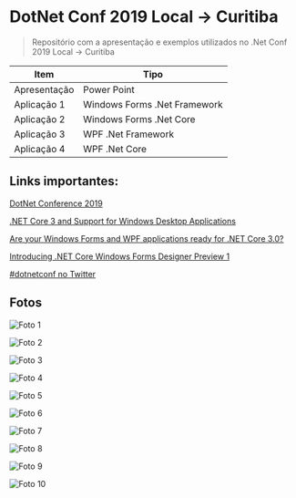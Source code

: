 # DotNet Conf 2019 Local -> Curitiba

>Repositório com a apresentação e exemplos utilizados no .Net Conf 2019 Local -> Curitiba

Item | Tipo
-----|-------
Apresentação | Power Point
Aplicação 1 | Windows Forms .Net Framework
Aplicação 2 | Windows Forms .Net Core
Aplicação 3 | WPF .Net Framework
Aplicação 4 | WPF .Net Core

## Links importantes:
[DotNet Conference 2019](https://www.dotnetconf.net/)

[.NET Core 3 and Support for Windows Desktop Applications](https://devblogs.microsoft.com/dotnet/net-core-3-and-support-for-windows-desktop-applications/)

[Are your Windows Forms and WPF applications ready for .NET Core 3.0?](https://devblogs.microsoft.com/dotnet/are-your-windows-forms-and-wpf-applications-ready-for-net-core-3-0/)

[Introducing .NET Core Windows Forms Designer Preview 1](https://devblogs.microsoft.com/dotnet/introducing-net-core-windows-forms-designer-preview-1/)

[#dotnetconf no Twitter](https://twitter.com/search?q=%23dotnetconf)

## Fotos

![Foto 1](https://github.com/cleitonfelipe/DotNetConf2019LocalCuritiba/blob/master/images/IMG-20191025-WA0031.jpg)

![Foto 2](https://github.com/cleitonfelipe/DotNetConf2019LocalCuritiba/blob/master/images/IMG-20191025-WA0032.jpg)

![Foto 3](https://github.com/cleitonfelipe/DotNetConf2019LocalCuritiba/blob/master/images/IMG-20191025-WA0033.jpg)

![Foto 4](https://github.com/cleitonfelipe/DotNetConf2019LocalCuritiba/blob/master/images/IMG-20191025-WA0034.jpg)

![Foto 5](https://github.com/cleitonfelipe/DotNetConf2019LocalCuritiba/blob/master/images/IMG-20191025-WA0035.jpg)

![Foto 6](https://github.com/cleitonfelipe/DotNetConf2019LocalCuritiba/blob/master/images/IMG-20191025-WA0036.jpg)

![Foto 7](https://github.com/cleitonfelipe/DotNetConf2019LocalCuritiba/blob/master/images/IMG-20191025-WA0037.jpg)

![Foto 8](https://github.com/cleitonfelipe/DotNetConf2019LocalCuritiba/blob/master/images/IMG-20191025-WA0039.jpg)

![Foto 9](https://github.com/cleitonfelipe/DotNetConf2019LocalCuritiba/blob/master/images/IMG-20191025-WA0040.jpg)

![Foto 10](https://github.com/cleitonfelipe/DotNetConf2019LocalCuritiba/blob/master/images/IMG-20191025-WA0041.jpg)
